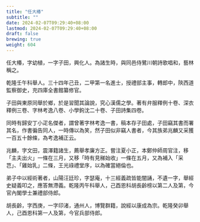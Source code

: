```yaml
---
title: "任大椿"
subtitle: ""
date: 2024-02-07T09:29:40+08:00
lastmod: 2024-02-07T09:29:40+08:00
draft: false
brewing: true
weight: 604
---
```



任大椿，字幼植，一字子田，興化人。為諸生時，與同邑侍鷺川朝詩歌唱和，藝林稱之。

乾隆壬午科舉人。三十四年己丑，二甲第一名進士，授禮部主事，轉郎中，陝西道監察御史，充四庫全書館纂修官。

子田與東原同舉於鄉，於是習聞其論說，究心漢儒之學。著有弁服釋例十卷、深衣釋例三卷、字林考逸八卷、小學鉤沈二十卷、子田詩集四卷。

同時有歸安丁小疋名傑者，謂曾著字林考逸一書，稿本存子田處，子田竊其書而署其名，作書徧告同人，一時傳以為笑，然子田似非竊人書者，今其族弟兆麟又采獲一百五十餘條，為考逸補正云。

兆麟，字文田，震澤籍諸生，薦舉孝廉方正。嘗注夏小正，本鄭仲師周官注，移「主夫出火」一條在三月，又移「時有見稊始收」一條在五月，又為補入「采芑」、「雞始乳」二條，王光祿禮堂序，以為確當絕倫也。

弟子中以經術著者，山陽汪廷珍，字瑟庵，十三經義疏皆能闇誦，不遺一字，舉經史疑義叩之，應答無滯義。乾隆丙午科舉人，己酉恩科胡長齡榜以第二人及第，今官內閣學士兼禮部侍郎。

胡長齡，字西庚，一字印渚，通州人，博覽群籍，說經以康成為宗。乾隆癸卯舉人，己酉恩科第一人及第，今官兵部侍郎。
